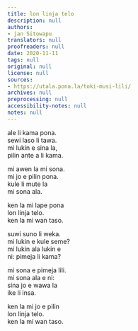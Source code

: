 ```yaml
---
title: lon linja telo
description: null
authors:
- jan Sitowapu
translators: null
proofreaders: null
date: 2020-11-11
tags: null
original: null
license: null
sources:
- https://utala.pona.la/toki-musi-lili/
archives: null
preprocessing: null
accessibility-notes: null
notes: null
---
```


ale li kama pona.  
sewi laso li tawa.  
mi lukin e sina la,  
pilin ante a li kama.

mi awen la mi sona.  
mi jo e pilin pona.  
kule li mute la  
mi sona ala.

ken la mi lape pona  
lon linja telo.  
ken la mi wan taso.

suwi suno li weka.  
mi lukin e kule seme?  
mi lukin ala lukin e  
ni: pimeja li kama?

mi sona e pimeja lili.  
mi sona ala e ni:  
sina jo e wawa la  
ike li insa.

ken la mi jo e pilin  
lon linja telo.  
ken la mi wan taso.